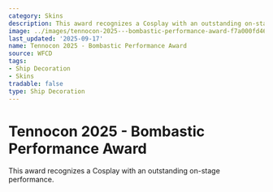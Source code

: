 ```yaml
---
category: Skins
description: This award recognizes a Cosplay with an outstanding on-stage performance.
image: ../images/tennocon-2025---bombastic-performance-award-f7a000fd46.png
last_updated: '2025-09-17'
name: Tennocon 2025 - Bombastic Performance Award
source: WFCD
tags:
- Ship Decoration
- Skins
tradable: false
type: Ship Decoration
---
```


# Tennocon 2025 - Bombastic Performance Award

This award recognizes a Cosplay with an outstanding on-stage performance.

